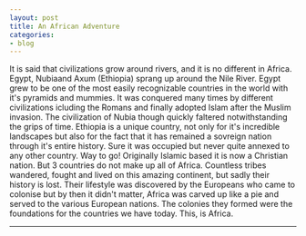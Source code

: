 ```yaml
---
layout: post
title: An African Adventure
categories:
- blog
---
```


It is said that civilizations grow around rivers, and it is no different in Africa. Egypt, Nubiaand Axum (Ethiopia) sprang up around the Nile River. Egypt grew to be one of the most easily recognizable countries in the world with it's pyramids and mummies. It was conquered many times by different civilizations icluding the Romans and finally adopted Islam after the Muslim invasion. The civilization of Nubia though quickly faltered notwithstanding the grips of time. Ethiopia is a unique country, not only for it's incredible landscapes but also for the fact that it has remained a sovreign nation through it's entire history. Sure it was occupied but never quite annexed to any other country. Way to go! Originally Islamic based it is now a Christian nation. But 3 countries do not make up all of Africa. Countless tribes wandered, fought and lived on this amazing continent, but sadly their history is lost. Their lifestyle was discovered by the Europeans who came to colonise but by then it didn't matter, Africa was carved up like a pie and served to the various European nations. The colonies they formed were the foundations for the countries we have today. This, is Africa.

---

